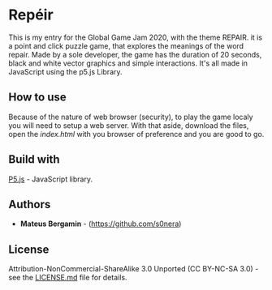 # Repéir

This is my entry for the Global Game Jam 2020, with the theme REPAIR.
it is a point and click puzzle game, that explores the meanings of the word repair.
Made by a sole developer, the game has the duration of 20 seconds, black and white vector graphics and simple interactions.
It's all made in JavaScript using the p5.js Library.

## How to use

Because of the nature of web browser (security), to play the game localy you will need to setup a web server.
With that aside, download the files, open the *index.html* with you browser of preference and you are good to go.

## Build with

[P5.js](https://p5js.org/) - JavaScript library.

## Authors

* **Mateus Bergamin** - (https://github.com/s0nera)

## License

Attribution-NonCommercial-ShareAlike 3.0 Unported (CC BY-NC-SA 3.0)  - see the [LICENSE.md](LICENSE.md) file for details.